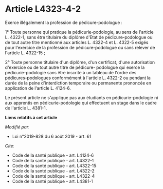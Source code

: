 # Article L4323-4-2

Exerce illégalement la profession de pédicure-podologue :

1° Toute personne qui pratique la pédicurie-podologie, au sens de l'article L. 4322-1, sans être titulaire du diplôme d'Etat
de pédicure-podologue ou de tout autre titre mentionné aux articles L. 4322-4 et L. 4322-5 exigés pour l'exercice de la
profession de pédicure-podologue ou sans relever de l'article L. 4322-15 ;

2° Toute personne titulaire d'un diplôme, d'un certificat, d'une autorisation d'exercice ou de tout autre titre de pédicure-
podologue qui exerce la pédicurie-podologie sans être inscrite à un tableau de l'ordre des pédicures-podologues conformément
à l'article L. 4322-2 ou pendant la durée de la peine d'interdiction temporaire ou permanente prononcée en application de
l'article L. 4124-6.

Le présent article ne s'applique pas aux étudiants en pédicurie-podologie ni aux apprentis en pédicurie-podologie qui
effectuent un stage dans le cadre de l'article L. 4381-1.

**Liens relatifs à cet article**

_Modifié par_:

  - Loi n°2019-828 du 6 août 2019 - art. 61

_Cite_:

  - Code de la santé publique - art. L4124-6
  - Code de la santé publique - art. L4322-1
  - Code de la santé publique - art. L4322-15
  - Code de la santé publique - art. L4322-2
  - Code de la santé publique - art. L4322-4
  - Code de la santé publique - art. L4381-1
